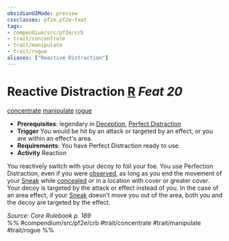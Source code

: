 ```yaml
---
obsidianUIMode: preview
cssclasses: pf2e,pf2e-feat
tags:
- compendium/src/pf2e/crb
- trait/concentrate
- trait/manipulate
- trait/rogue
aliases: ["Reactive Distraction"]
---
```

# Reactive Distraction  [R](rules/core-rulebook/chapter-9-playing-the-game.md#Actions "Reaction") *Feat 20*  
[concentrate](rules/traits/concentrate.md "Concentrate Action & Ability Trait")  [manipulate](rules/traits/manipulate.md "Manipulate General Trait")  [rogue](rules/traits/rogue.md "Rogue Class Trait")  

- **Prerequisites**: legendary in [Deception](compendium/skills.md#Deception), [Perfect Distraction](compendium/feats/perfect-distraction.md)
- **Trigger** You would be hit by an attack or targeted by an effect, or you are within an effect's area.
- **Requirements**: You have Perfect Distraction ready to use.
- **Activity** Reaction

You reactively switch with your decoy to foil your foe. You use Perfection Distraction, even if you were [observed](rules/conditions.md#Observed), as long as you end the movement of your [Sneak](rules/actions/sneak.md) while [concealed](rules/conditions.md#Concealed) or in a location with cover or greater cover. Your decoy is targeted by the attack or effect instead of you. In the case of an area effect, if your [Sneak](rules/actions/sneak.md) doesn't move you out of the area, both you and the decoy are targeted by the effect.

*Source: Core Rulebook p. 189*  
%% #compendium/src/pf2e/crb #trait/concentrate #trait/manipulate #trait/rogue %%